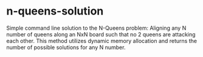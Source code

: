 # n-queens-solution
Simple command line solution to the N-Queens problem: Aligning any N number of queens along an NxN board such that no 2 queens are attacking each other. This method utilizes dynamic memory allocation and returns the number of possible solutions for any N number. 
